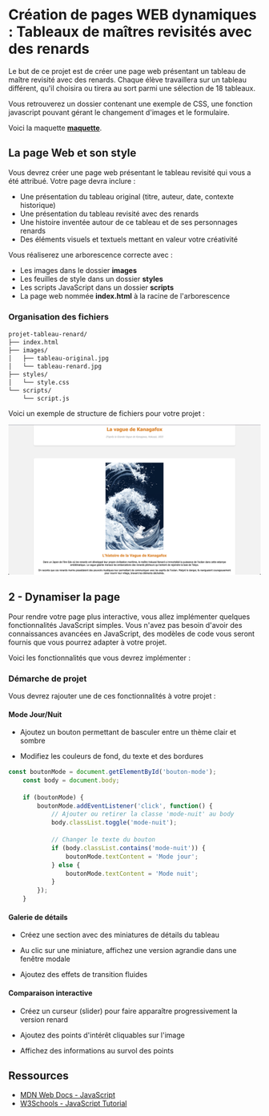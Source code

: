 # Création de pages WEB dynamiques : Tableaux de maîtres revisités avec des renards

Le but de ce projet est de créer une page web présentant un tableau de maître revisité avec des renards. Chaque élève travaillera sur un tableau différent, qu'il choisira ou tirera au sort parmi une sélection de 18 tableaux.

Vous retrouverez un dossier contenant une exemple de CSS, une fonction javascript pouvant gérant le changement d'images et le formulaire.  

Voici la maquette [**maquette**](maquette_.zip).

## La page Web et son style

Vous devrez créer une page web présentant le tableau revisité qui vous a été attribué. Votre page devra inclure :

- Une présentation du tableau original (titre, auteur, date, contexte historique)
- Une présentation du tableau revisité avec des renards
- Une histoire inventée autour de ce tableau et de ses personnages renards
- Des éléments visuels et textuels mettant en valeur votre créativité

Vous réaliserez une arborescence correcte avec :

- Les images dans le dossier **images**
- Les feuilles de style dans un dossier **styles**
- Les scripts JavaScript dans un dossier **scripts**
- La page web nommée **index.html** à la racine de l'arborescence

### Organisation des fichiers

```
projet-tableau-renard/
├── index.html
├── images/
│   ├── tableau-original.jpg
│   └── tableau-renard.jpg
├── styles/
│   └── style.css
└── scripts/
    └── script.js
```

Voici un exemple de structure de fichiers pour votre projet :

![exemple](./exemple_kanagafox.png)

## 2 - Dynamiser la page

Pour rendre votre page plus interactive, vous allez implémenter quelques fonctionnalités JavaScript simples. Vous n'avez pas besoin d'avoir des connaissances avancées en JavaScript, des modèles de code vous seront fournis que vous pourrez adapter à votre projet.

Voici les fonctionnalités que vous devrez implémenter  :

### Démarche de projet

Vous devrez rajouter une de ces fonctionnalités à votre projet :

#### Mode Jour/Nuit

- Ajoutez un bouton permettant de basculer entre un thème clair et sombre  

- Modifiez les couleurs de fond, du texte et des bordures  

```javascript
const boutonMode = document.getElementById('bouton-mode');
    const body = document.body;
    
    if (boutonMode) {
        boutonMode.addEventListener('click', function() {
            // Ajouter ou retirer la classe 'mode-nuit' au body
            body.classList.toggle('mode-nuit');
            
            // Changer le texte du bouton
            if (body.classList.contains('mode-nuit')) {
                boutonMode.textContent = 'Mode jour';
            } else {
                boutonMode.textContent = 'Mode nuit';
            }
        });
    }

```

#### Galerie de détails

- Créez une section avec des miniatures de détails du tableau  

- Au clic sur une miniature, affichez une version agrandie dans une fenêtre modale  

- Ajoutez des effets de transition fluides

#### Comparaison interactive

- Créez un curseur (slider) pour faire apparaître progressivement la version renard  

- Ajoutez des points d'intérêt cliquables sur l'image  

- Affichez des informations au survol des points

## Ressources

- [MDN Web Docs - JavaScript](https://developer.mozilla.org/fr/docs/Web/JavaScript)
- [W3Schools - JavaScript Tutorial](https://www.w3schools.com/js/)